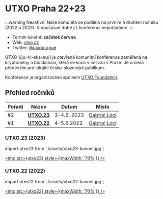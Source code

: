 # UTXO Praha 22+23

:::warning Neaktivní
Naše komunita se podílela na prvním a druhém ročníku (2022 a 2023). V současné době již konferenci nepořádáme.
:::

- Termín konání: **začátek června**
- Web: [utxo.cz](https://utxo.cz)
- Twitter: [@utxoprague](https://twitter.com/utxoprague)

UTXO (/juː-tiː-ɛks-əʊ/) je otevřená komunitní konference zaměřená na kryptoměny a blockchain, která se koná v červnu v Praze. Je určená především pro lokální česko-slovenské publikum.

Konference je organizována spolkem [UTXO Foundation](https://utxo.foundation/).

## Přehled ročníků

| Pořadí | Název | Datum | Místo |
| ---    | ---   | ---   | ---   |
| #2 | [**UTXO.23**](#utxo23-2023) | 3-4.6. 2023 | [Gabriel Loci](https://www.gabrielloci.com/) |
| #1 | [**UTXO.22**](#utxo22-2022) | 4-5.6.2022 | [Gabriel Loci](https://www.gabrielloci.com/) |

### UTXO.23 (2023)

import utxo23 from './assets/utxo23-banner.jpg';

<a href="https://utxo.cz/"><img src={utxo23} style={{maxWidth: '70%'}} /></a>

### UTXO.22 (2022)

import utxo22 from './assets/utxo22-banner.jpg';

<a href="https://22.utxo.cz/"><img src={utxo22} style={{maxWidth: '70%'}} /></a>